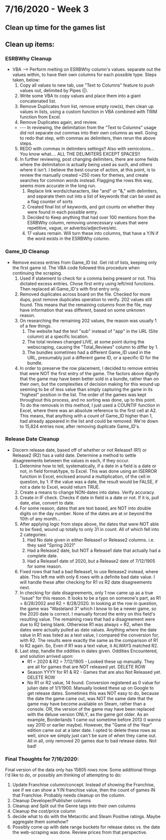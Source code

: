 # 7/16/2020 - Week 3
## Clean up time for the games list

## Clean up items:
### ESRBWhy Cleanup
* VBA --> Perform melting on ESRBWhy column's values. separate out the values within, to have their own columns for each possible type. Steps taken, below:
  1. Copy all values to new tab, use "Text to Columns" feature to push values out, delimited by Pipes (|).
  2. Write some VBA to copy values and place them into a giant concatenated list.
  3. Remove Duplicates from list, remove empty row(s), then clean up values in lists, using a custom function in VBA combined with TRIM function from Excel.
  4. Remove Duplicates again, and review.
  * --- In reviewing, the delimitation from the "Text to Columns" usage did not separate out commas into their own columns as well. Going to redo that step, with commas as delimiters, then rerun the above steps.
  5. REDO with commas in delimiters settings!! Also with semicolons... You know what.... ALL THE DELIMITERS EXCEPT SPACES!!
  6. In further reviewing, post changing delimiters, there are some fields where the delimitation is actually being used as such, and others where it isn't. I believe the best course of action, at this point, is to review the manually created ~250 rows for themes, and create searches for common words instead. Flagging the rows this way, seems more accurate in the long run.
      1. Replace link words/characters, like "and" or "&," with delimiters, and separate them out into a list of keywords that can be used as a flag counter of sorts
      2. Created final list of keywords, and got counts on whether they were found in each possible entry.
      3. Decided to Keep anything that had over 100 mentions from the ESRBWhy column, removing unnecessary values that were repetitive, vague, or adverbs/adjectives/etc. 
      4. 17 values remain. Will turn these into columns, that have a Y/N if the word exists in the ESRBWhy column.

### Game_ID Cleanup
* Remove excess entries from Game_ID list. Get rid of lists, keeping only the first game id. The VBA code followed this procedure when continuing the scraping.
  1. Used if statement to check for a comma being present or not. This dictated excess entries. Chose first entry using left/mid functions. Then replaced all Game_ID's with first entry only.
  2. Removed duplicates across board on the file. Checked for more dups, post remove duplicates operation to verify. 202 values still found. This means that the remaining columns from the file, may have information that was different, based on some unknown reason.
  3. On researching the remaining 202 values, the reason was usually 1 of a few things.
      1. The website had the text "sub" instead of "app" in the URL (Site column) at a specific location.
      2. The total reviews changed LIVE, at some point during the webscraping, causing the "Total_Reviews" column to differ by 1.
      3. The bundles sometimes had a different Game_ID used in the URL, presumably just a different game ID, or a specific ID for the bundle.
  4. In order to preserve the row placement, I decided to remove entries that were NOT the first entry of the game. The factors above dignify that the game may have been better sold in a bundle, rather than on their own, but the complexities of decision making for this wound up seeming to be of less value than simply capturing the game in its "highest" position in the list. The order of the games was kept throughout this process, and no sorting was done, up to this point. To do the removals in this method, I just used a COUNTIF function in Excel, where there was an absolute reference to the first cell at A2. This means, that anything with a count of Game_ID higher than 1, had already appeared in the list and could be removed. We're down to 15,824 entries now, after removing duplicate Game_ID's.
  
### Release Date Cleanup
* Discern release date, based off of whether or not Release1 (R1) or Release2 (R2) has a valid date. Determine a method to settle disagreements between the values in each, if they occur.
  1. Determine how to tell, systematically, if a date in a field is a date or not, in field format/type, to Excel. This was done using an ISERROR function in Excel, enclosed around a multiplication, of the cell in question, by 1. If the value was a date, the result would be FALSE, if not a date to Excel, would return TRUE.
  2. Create a means to change NON-dates into dates. Verify accuracy.
  3. Create in IF check. Checks if date in field is a date or not. If it is, pull date, else, convert to date.
  4. For some reason, dates that are text based, are NOT into double digits on the day number. None of the dates are at or beyond the 10th of any month...
  5. After applying logic from steps above, the dates that were NOT able to be fixed, wound up totally to only 31 in count. All of which fell into 2 categories:
      1. Had No date given in either Release1 or Release2 columns. i.e. they said "Spring 2021"
      2. Had a Release2 date, but NOT a Release1 date that actually had a complete date.
      3. Had a Release1 date of 2020, but a Release2 date of 7/12/1905 for some reason.
  6. Fixed rows that had a bad Release1, to use Release2 instead, where able. This left me with only 6 rows with a definite bad date value. I will handle these after checking for R1 vs R2 date disagreements next.
  7. In checking for date disagreements, only 1 row came up as a true "issue" for this reason. It looks to be a typo on someone's part, as R1 = 8/28/2002 and R2 = 8/28/2020. In looking at the row in question, the game was "Wasteland 3" which I know to be a newer game, so the 2020 date is correct. I manually forced the entry on this field's resulting value. The remaining rows that had a disagreement were due to R2 being blank. Otherwise R1 was always = R2, when the dates were actually pulled as date values. Anything where the date value in R1 was listed as a text value, I compared the conversion for, with R2. The results were exactly the same as the comparison of R1 to R2 again. So, Even if R1 was a text value, it ALWAYS matched R2.
  8. Last step, handle the oddities in dates given. Oddities Encountered, and solution arrived upon:
      * R1 = 2020 & R2 = 7/12/1905 - Looked these up manually. They are all for games that are NOT released yet. DELETE ROW
      * Season YYYY for R1 & R2 - Games that are also Not Released yet. DELETE ROW
      * No R1 or R2 value, 14 found. Conversion registered as 0 value for julian date of 1/1/1900. Manually looked these up on Google to get release dates. Sometimes this was NOT easy to do, because the date the game came out, was NOT the same date that the game may have become available on Steam, rather than a console. OR, the version of the game may have been replaced with the deluxe version ONLY, as the game got older. As an example, Borderlands 1 came out sometime before 2013 (I wanna say 2010 or earlier maybe). However, the "Game of the Year" edition came out at a later date. I opted to delete these rows as well, since we simply just can't be sure of when they came out.
All in all, only removed 20 games due to bad release dates. Not bad!

### Final Thoughts for 7/16/2020:
Final version of the data only has 15805 rows now.
Some additional things I'd like to do, or possibly am thinking of attempting to do:
  1. Update Franchise column/concept. Instead of showing the Franchise, see if we can show a Y/N franchise value, then the count of games IN that Franchise. Probably needs cleanup on the column.
  2. Cleanup Developer/Publisher columns
  3. Cleanup and Split out the Genre tags into their own columns
  4. Cleanup the cost/price column
  5. decide what to do with the Metacritic and Steam Positive ratings. Maybe aggregate them somehow?
  6. Possibly come up with date range buckets for release dates vs. the date the web-scraping was done. Review prices from that perspective.

